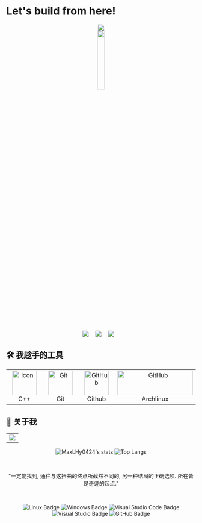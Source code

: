 # Let's build from here!

<div align="center">
  <div>
    <a href="https://heyuhan.huohuo.ink/">
      <img src="https://readme-typing-svg.demolab.com?font=Fira+Code&pause=1000&width=435&lines=print(%22Hello%2C%20World%22);欢迎来到我的 GitHub 主页!&center=true&size=27" />
    </a>
  </div>
  <picture>
    <img width="20%" height="20%" src="https://avatars.githubusercontent.com/u/142279449?v=4"/>
  </picture>
  <div>&nbsp;</div>
  <div>
    <a href="https://space.bilibili.com/1678066522"><img src="https://img.shields.io/badge/Bilibili- -ff69b4" /></a>&emsp;
    <a href="https://MaxLHy0424.github.io/"><img src="https://img.shields.io/badge/Blog- -green" /></a>&emsp;
    <a href="https://www.minebbs.com/members/maxlhy.88192"><img src="https://img.shields.io/badge/MineBBS- -blue" /></a>&emsp;
  </div>
</div>

## 🛠️ 我趁手的工具

<div align="center">
  <table>
    <tr> 
      <td align="center" width="96">
        <img src="https://techstack-generator.vercel.app/cpp-icon.svg" alt="icon" width="65" height="65" />
      <br>C++
    </td>
    <td align="center" width="96">
      <img src="https://user-images.githubusercontent.com/25181517/192108372-f71d70ac-7ae6-4c0d-8395-51d8870c2ef0.png" width="65" height="65" alt="Git" />
      <br>Git
    </td>
    <td align="center" width="96">
      <img src="https://techstack-generator.vercel.app/github-icon.svg" width="65" height="65" alt="GitHub" />
      <br>Github
    </td>
    <td align="center">
      <img src="https://archlinux.org/static/logos/archlinux-logo-light-90dpi.d36c53534a2b.png" width="200" height="65" alt="GitHub" />
      <br>Archlinux
    </td>
   </tr>
  </table>
</div>

## 🧐 关于我

<div align="center" >
  <table>
    <tr>
      <td>
        <picture>
          <source media="(prefers-color-scheme: dark)" srcset="https://github-readme-activity-graph.vercel.app/graph?username=MaxLHy0424&theme=xcode&bg_color=FF000000&hide_border=true" />
          <source media="(prefers-color-scheme: light)" srcset="https://github-readme-activity-graph.vercel.app/graph?username=MaxLHy0424&theme=xcode&bg_color=FF000000&color=000000&hide_border=true" />
          <img src="https://github-readme-activity-graph.vercel.app/graph?username=MaxLHy0424&theme=xcode&bg_color=FF000000&hide_border=true" />
        </picture>
    </tr>
  </table>

![MaxLHy0424's stats](https://github-readme-stats.vercel.app/api?username=MaxLHy0424&show_icons=true&count_private=true&hide_border=true&theme=nord&local=cn)
![Top Langs](https://github-readme-stats.vercel.app/api/top-langs/?username=MaxLHy0424&hide_border=true&layout=donut&theme=nord)

  <div>&nbsp;</div>

"一定能找到, 通往与这扭曲的终点所截然不同的, 另一种结局的正确选项. 所在皆是奇迹的起点."

  <div>&nbsp;</div>

![Linux Badge](https://img.shields.io/badge/Linux-FCC624?logo=linux&logoColor=000&style=flat)
![Windows Badge](https://img.shields.io/badge/Windows-0078D6?logo=windows&logoColor=fff&style=flat)
![Visual Studio Code Badge](https://img.shields.io/badge/Visual%20Studio%20Code-007ACC?logo=visualstudiocode&logoColor=fff&style=flat)
![Visual Studio Badge](https://img.shields.io/badge/Visual%20Studio-5C2D91?logo=visualstudio&logoColor=fff&style=flat)
![GitHub Badge](https://img.shields.io/badge/GitHub-181717?logo=github&logoColor=fff&style=flat)

</div>
